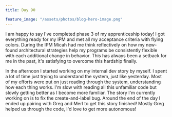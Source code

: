 ```yaml
---
title: Day 90

feature_image: "/assets/photos/blog-hero-image.png"
---
```


I am happy to say I've completed phase 3 of my apprenticeship today! I got everything ready for my IPM and met all
my acceptance criteria with flying colors. During the IPM Micah had me think reflectively on how my new-found
architectural strategies help my programs be consistently flexible with each additional change in behavior.
This has always been a setback for me in the past, it's satisfying to overcome this hardship finally.

In the afternoon I started working on my internal dev story by myself. I spent a lot of time just trying to
understand the system, just like yesterday. Most of my efforts were put on just reading through the system,
understanding how each thing works. I'm slow with reading all this unfamiliar code but slowly getting better
as I become more familiar. The story I'm currently working on is to fix the create-and-label bug. Around the
end of the day I ended up pairing with Greg and Merl to get this story finished! Mostly Greg helped us
through the code, I'd love to get more autonomous!